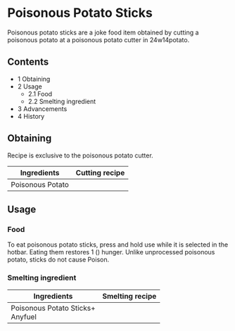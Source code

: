 # Poisonous Potato Sticks
Poisonous potato sticks are a joke food item obtained by cutting a poisonous potato at a poisonous potato cutter in 24w14potato.

## Contents
- 1 Obtaining
- 2 Usage
	- 2.1 Food
	- 2.2 Smelting ingredient
- 3 Advancements
- 4 History

## Obtaining
Recipe is exclusive to the poisonous potato cutter.

| Ingredients      | Cutting recipe |
|------------------|----------------|
| Poisonous Potato |                |

## Usage
### Food
To eat poisonous potato sticks, press and hold use while it is selected in the hotbar. Eating them restores 1 () hunger. Unlike unprocessed poisonous potato, sticks do not cause Poison.

### Smelting ingredient
| Ingredients                          | Smelting recipe |
|--------------------------------------|-----------------|
| Poisonous Potato Sticks+<br/>Anyfuel |                 |

